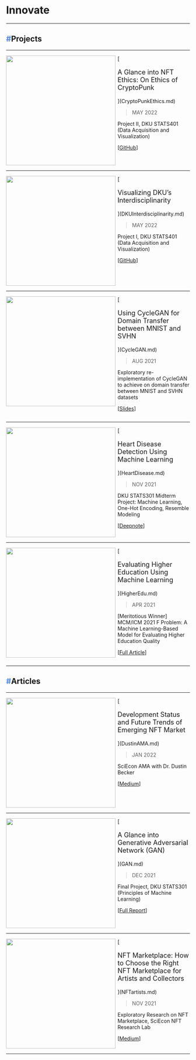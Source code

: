 # Innovate

---

## <span style="color:#5189e6">**#**</span>**Projects**

---

<div style="display: flex;" markdown>
<img src="https://raw.githubusercontent.com/iambrucez/iambrucez.GitHub.io/master/docs/img/innovate/I-nftethics.png" width="300" />
<div style="width: 2%">
</div>
<div markdown style="width: 70%;">
[<p style="font-size:18px">A Glance into NFT Ethics: On Ethics of CryptoPunk</p>](CryptoPunkEthics.md)

> MAY 2022

Project II, DKU STATS401 (Data Acquisition and Visualization)

[[GitHub](https://github.com/iambrucez/STATS401-Project2)]
</div>
</div>

---

<div style="display: flex;" markdown>
<img src="https://raw.githubusercontent.com/iambrucez/iambrucez.GitHub.io/master/docs/img/innovate/I-nftethics.png" width="300" />
<div style="width: 2%">
</div>
<div markdown style="width: 70%;">
[<p style="font-size:18px">Visualizing DKU’s Interdisciplinarity</p>](DKUInterdisciplinarity.md)

> MAY 2022

Project I, DKU STATS401 (Data Acquisition and Visualization)

[[GitHub](https://github.com/iambrucez/STATS401-Project1)]
</div>
</div>

---

<div style="display: flex;" markdown>
<img src="https://raw.githubusercontent.com/iambrucez/iambrucez.GitHub.io/master/docs/img/innovate/I-nftethics.png" width="300" />
<div style="width: 2%">
</div>
<div markdown style="width: 70%;">
[<p style="font-size:18px">Using CycleGAN for Domain Transfer between MNIST and SVHN</p>](CycleGAN.md)

> AUG 2021

Exploratory re-implementation of CycleGAN to achieve on domain transfer between MNIST and SVHN datasets

[[Slides](https://duke.box.com/s/c0tlgdkd0kx61r4oiexe97lysgthymiv)]
</div>
</div>

---

<div style="display: flex;" markdown>
<img src="https://raw.githubusercontent.com/iambrucez/iambrucez.GitHub.io/master/docs/img/innovate/I-nftethics.png" width="300" />
<div style="width: 2%">
</div>
<div markdown style="width: 70%;">
[<p style="font-size:18px">Heart Disease Detection Using Machine Learning</p>](HeartDisease.md)

> NOV 2021

DKU STATS301 Midterm Project: Machine Learning, One-Hot Encoding, Resemble Modeling

[[Deepnote](https://deepnote.com/workspace/STATS302-4f09fc73-c297-4e81-9ee0-e516a39469c4/project/Midterm-602eae71-1f27-4efb-bea4-6bf5ca8dcc4a/%2Fdataset_README.ipynb)]
</div>
</div>

---

<div style="display: flex;" markdown>
<img src="https://raw.githubusercontent.com/iambrucez/iambrucez.GitHub.io/master/docs/img/innovate/I-nftethics.png" width="300" />
<div style="width: 2%">
</div>
<div markdown style="width: 70%;">
[<p style="font-size:18px">Evaluating Higher Education Using Machine Learning</p>](HigherEdu.md)

> APR 2021

[Meritotious Winner] MCM/ICM 2021 F Problem: A Machine Learning-Based Model for Evaluating Higher Education Quality

[[Full Article](https://duke.box.com/s/9svihpzyktxcr4zssjnefx2v93ayna0q)]
</div>
</div>

---

## <span style="color:#5189e6">**#**</span>**Articles**

---

<div style="display: flex;" markdown>
<img src="https://raw.githubusercontent.com/iambrucez/iambrucez.GitHub.io/master/docs/img/innovate/I-nftethics.png" width="300" />
<div style="width: 2%">
</div>
<div markdown style="width: 70%;">
[<p style="font-size:18px">Development Status and Future Trends of Emerging NFT Market</p>](DustinAMA.md)

> JAN 2022

SciEcon AMA with Dr. Dustin Becker

[[Medium](https://medium.com/sciecon-ama/development-status-and-future-trends-of-emerging-nft-market-a522ebc968ff)]
</div>
</div>

---

<div style="display: flex;" markdown>
<img src="https://raw.githubusercontent.com/iambrucez/iambrucez.GitHub.io/master/docs/img/innovate/I-nftethics.png" width="300" />
<div style="width: 2%">
</div>
<div markdown style="width: 70%;">
[<p style="font-size:18px">A Glance into Generative Adversarial Network (GAN)</p>](GAN.md)

> DEC 2021

Final Project, DKU STATS301 (Principles of Machine Learning)

[[Full Report](https://duke.box.com/s/cisp8axg59eyxn48qabl0mfx9i85bmxh)]
</div>
</div>

---

<div style="display: flex;" markdown>
<img src="https://raw.githubusercontent.com/iambrucez/iambrucez.GitHub.io/master/docs/img/innovate/I-nftethics.png" width="300" />
<div style="width: 2%">
</div>
<div markdown style="width: 70%;">
[<p style="font-size:18px">NFT Marketplace: How to Choose the Right NFT Marketplace for Artists and Collectors</p>](NFTartists.md)

> NOV 2021

Exploratory Research on NFT Marketplace, SciEcon NFT Research Lab

[[Medium](https://medium.com/sciecon-research/nft-marketplace-how-to-choose-the-right-nft-marketplace-for-artists-and-collectors-5d4cc7cb1918)]
</div>
</div>

---
